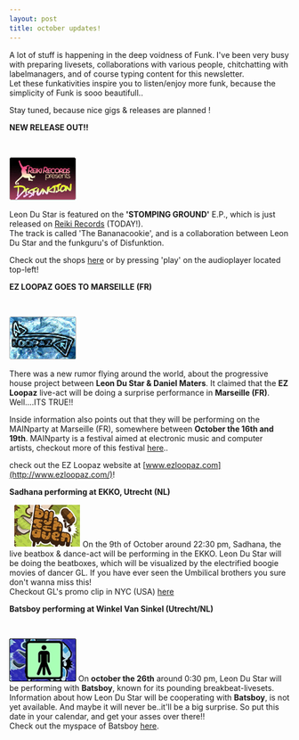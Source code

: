 ```yaml
---
layout: post
title: october updates!
---
```

A lot of stuff is happening in the deep voidness of Funk. I've been very busy with preparing livesets, collaborations with various people, chitchatting with labelmanagers, and of course typing content for this newsletter.   
Let these funkativities inspire you to listen/enjoy more funk, because the simplicity of Funk is sooo beautifull..   
  
 Stay tuned, because nice gigs & releases are planned !


**NEW RELEASE OUT!!**

 

![](/public/img/disfunktion.gif)

 Leon Du Star is featured on the **'STOMPING GROUND'** E.P., which is just released on [Reiki Records](http://www.reikirecords.nl/) (TODAY!).   
The track is called 'The Bananacookie', and is a collaboration between Leon Du Star and the funkguru's of Disfunktion. 

Check out the shops [here](http://www.reikirecords.nl/index.php?option=com_content&view=article&id=55&Itemid=62) or by pressing 'play' on the audioplayer located top-left! 
  

  
**EZ LOOPAZ GOES TO MARSEILLE (FR)**

 

![](/public/img/ezloopaz.gif)

 There was a new rumor flying around the world, about the progressive house project between **Leon Du Star & Daniel Maters**. It claimed that the **EZ Loopaz** live-act will be doing a surprise performance in **Marseille (FR)**. Well....ITS TRUE!! 

Inside information also points out that they will be performing on the MAINparty at Marseille (FR), somewhere between **October the 16th and 19th**. MAINparty is a festival aimed at electronic music and computer artists, checkout more of this festival [here](http://www.medianostra.net/inside/?q=en)..   
  
 check out the EZ Loopaz website at [www.ezloopaz.com](http://www.ezloopaz.com/)! 
  

  
**Sadhana performing at EKKO, Utrecht (NL)**

 
![](/public/img/bijschaven.gif) On the 9th of October around 22:30 pm, Sadhana, the live beatbox & dance-act will be performing in the EKKO. Leon Du Star will be doing the beatboxes, which will be visualized by the electrified boogie movies of dancer GL. If you have ever seen the Umbilical brothers you sure don't wanna miss this!  
 Checkout GL's promo clip in NYC (USA) [here](http://nl.youtube.com/watch?v=DtOTmMv_APg)  

  
**Batsboy performing at Winkel Van Sinkel (Utrecht/NL)**

 

![](/public/img/batsboy.gif) On **october the 26th** around 0:30 pm, Leon Du Star will be performing with **Batsboy**, known for its pounding breakbeat-livesets. Information about how Leon Du Star will be cooperating with **Batsboy**, is not yet available. And maybe it will never be..it'll be a big surprise. So put this date in your calendar, and get your asses over there!!  
 Check out the myspace of Batsboy [here](http://www.myspace.com/thebatsboy). 
